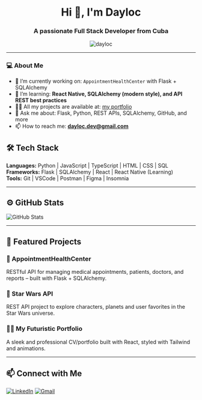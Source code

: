 <h1 align="center">Hi 👋, I'm Dayloc</h1>
<h3 align="center">A passionate Full Stack Developer from Cuba</h3>

<p align="center">
  <img src="https://komarev.com/ghpvc/?username=dayloc&label=Profile%20views&color=0e75b6&style=flat" alt="dayloc" />
</p>


---

### 💻 About Me

- 🔭 I’m currently working on: `AppointmentHealthCenter` with Flask + SQLAlchemy
- 🌱 I’m learning: **React Native, SQLAlchemy (modern style), and API REST best practices**
- 👨‍💻 All my projects are available at: [my portfolio](https://yourportfolio.com) <!-- reemplaza con tu link -->
- 💬 Ask me about: Flask, Python, REST APIs, SQLAlchemy, GitHub, and more
- 📫 How to reach me: **dayloc.dev@gmail.com** <!-- o tu correo -->



## 🛠️ Tech Stack

**Languages:** Python | JavaScript | TypeScript | HTML | CSS | SQL  
**Frameworks:** Flask | SQLAlchemy | React | React Native (Learning)  
**Tools:** Git | VSCode | Postman | Figma | Insomnia  

---

## ⚙️ GitHub Stats

![GitHub Stats](https://github-readme-stats.vercel.app/api?username=dayloc&show_icons=true&theme=tokyonight)

---

## 🌟 Featured Projects

### 🏥 AppointmentHealthCenter  
RESTful API for managing medical appointments, patients, doctors, and reports – built with Flask + SQLAlchemy.

### 🌌 Star Wars API  
REST API project to explore characters, planets and user favorites in the Star Wars universe.

### 👨‍🚀 My Futuristic Portfolio  
A sleek and professional CV/portfolio built with React, styled with Tailwind and animations.

---

## 📫 Connect with Me

[![LinkedIn](https://img.shields.io/badge/LinkedIn-0A66C2?style=for-the-badge&logo=linkedin&logoColor=white)](https://www.linkedin.com/in/tu-linkedin)
[![Gmail](https://img.shields.io/badge/Gmail-D14836?style=for-the-badge&logo=gmail&logoColor=white)](mailto:dayloc.dev@gmail.com)
